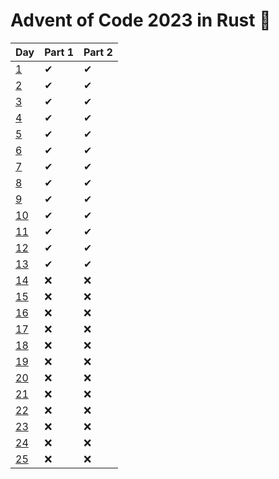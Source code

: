 # Advent of Code 2023 in Rust 🦀

| Day | Part 1 | Part 2 |
|---|---|---|
| [1](https://adventofcode.com/2023/day/1) | ✔ | ✔ |
| [2](https://adventofcode.com/2023/day/2) | ✔ | ✔ |
| [3](https://adventofcode.com/2023/day/3) | ✔ | ✔ |
| [4](https://adventofcode.com/2023/day/4) | ✔ | ✔ |
| [5](https://adventofcode.com/2023/day/5) | ✔ | ✔ |
| [6](https://adventofcode.com/2023/day/6) | ✔ | ✔ |
| [7](https://adventofcode.com/2023/day/7) | ✔ | ✔ |
| [8](https://adventofcode.com/2023/day/8) | ✔ | ✔ |
| [9](https://adventofcode.com/2023/day/9) | ✔ | ✔ |
| [10](https://adventofcode.com/2023/day/10) | ✔ | ✔ |
| [11](https://adventofcode.com/2023/day/11) | ✔ | ✔ |
| [12](https://adventofcode.com/2023/day/12) | ✔ | ✔ |
| [13](https://adventofcode.com/2023/day/13) | ✔ | ✔ |
| [14](https://adventofcode.com/2023/day/14) | ❌ | ❌ |
| [15](https://adventofcode.com/2023/day/15) | ❌ | ❌ |
| [16](https://adventofcode.com/2023/day/16) | ❌ | ❌ |
| [17](https://adventofcode.com/2023/day/17) | ❌ | ❌ |
| [18](https://adventofcode.com/2023/day/18) | ❌ | ❌ |
| [19](https://adventofcode.com/2023/day/19) | ❌ | ❌ |
| [20](https://adventofcode.com/2023/day/20) | ❌ | ❌ |
| [21](https://adventofcode.com/2023/day/21) | ❌ | ❌ |
| [22](https://adventofcode.com/2023/day/22) | ❌ | ❌ |
| [23](https://adventofcode.com/2023/day/23) | ❌ | ❌ |
| [24](https://adventofcode.com/2023/day/24) | ❌ | ❌ |
| [25](https://adventofcode.com/2023/day/25) | ❌ | ❌ |

